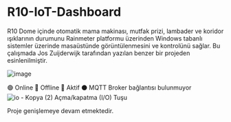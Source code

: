# R10-IoT-Dashboard
R10 Dome içinde otomatik mama makinası, mutfak prizi, lambader ve koridor ışıklarının durumunu Rainmeter platformu üzerinden Windows tabanlı sistemler üzerinde masaüstünde görüntülenmesini ve kontrolünü sağlar. Bu çalışmada Jos Zuijderwijk tarafından yazılan benzer bir projeden esinlenilmiştir.

![image](https://user-images.githubusercontent.com/53586179/173256256-0a8221e7-59e1-4110-85c8-a4ba91046ab4.png)

🟢 Online 🔴 Offline 🔵 Aktif ⚫ MQTT Broker bağlantısı bulunmuyor ![io - Kopya (2)](https://user-images.githubusercontent.com/53586179/173256320-62405ffe-6508-41dc-902c-ba49801bd035.png) Açma/kapatma (I/O) Tuşu

Proje genişlemeye devam etmektedir.
